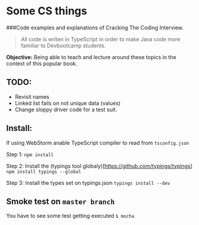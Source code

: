 # Some CS things

###Code examples and explanations of Cracking The Coding Interview.

> All code is writen in TypeScript in order to make Java code more familiar to Devbootcamp students.

**Objective:**
Being able to teach and lecture around these topics in the context of this popular book.

## TODO:
* Revisit names
* Linked list fails on not unique data (values)
* Change sloppy driver code for a test suit.

## Install:

If using WebStorm anable TypeScript compiler to read from `tsconfig.json`

Step 1:
`npm install`

Step 2:
Install the (typings tool globaly)[https://github.com/typings/typings]
`npm install typings --global`

Step 3:
Install the types set on typings.json
`typings install --dev`

## Smoke test on `master branch`
You have to see some test getting executed
`$ mocha`
